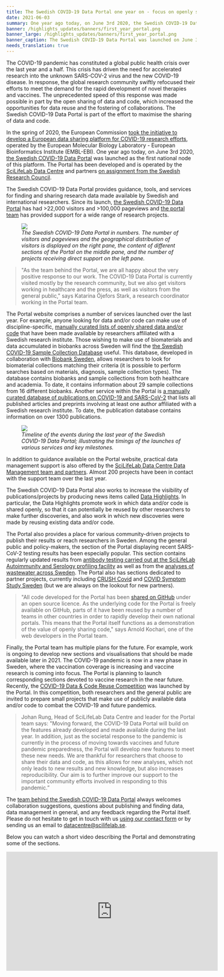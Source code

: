 ```yaml
---
title: The Swedish COVID-19 Data Portal one year on - focus on openly sharing data and code # short
date: 2021-06-03
summary: One year ago today, on June 3rd 2020, the Swedish COVID-19 Data Portal was launched and became the first national node of the European data sharing platform for COVID-19 research efforts. Here, we look back at the highlights over the last year.
banner: /highlights_updates/banners/first_year_portal.png
banner_large: /highlights_updates/banners/first_year_portal.png
banner_caption: The Swedish COVID-19 Data Portal was launched on June 3rd 2020.
needs_translation: true
---
```


The COVID-19 pandemic has constituted a global public health crisis over the last year and a half. This crisis has driven the need for accelerated research into the unknown SARS-COV-2 virus and the new COVID-19 disease. In response, the global research community swiftly refocused their efforts to meet the demand for the rapid development of novel therapies and vaccines. The unprecedented speed of this response was made possible in part by the open sharing of data and code, which increased the opportunities for data reuse and the fostering of collaborations. The Swedish COVID-19 Data Portal is part of the effort to maximise the sharing of data and code.

In the spring of 2020, the European Commission [took the initiative to develop a European data sharing platform for COVID-19 research efforts](https://www.embl.org/news/science/embl-ebi-launches-covid-19-data-portal/), operated by the European Molecular Biology Laboratory - European Bioinformatics Institute (EMBL-EBI). One year ago today, on June 3rd 2020, [the Swedish COVID-19 Data Portal](https://covid19dataportal.se/sv/) was launched as the first national node of this platform. The Portal has been developed and is operated by the [SciLifeLab Data Centre](https://scilifelab.se/data) and partners [on assignment from the Swedish Research Council](https://www.vr.se/english/just-now/news/news-archive/2020-06-03-new-national-portal-makes-research-data-on-covid-19-accessible.html).

The Swedish COVID-19 Data Portal provides guidance, tools, and services for finding and sharing research data made available by Swedish and international researchers. Since its launch, [the Swedish COVID-19 Data Portal](https://covid19dataportal.se/sv/) has had >22,000 visitors and >100,000 pageviews and [the portal team](/sv/about) has provided support for a wide range of research projects.

<figure class="figure img-fluid mx-2">
  <img src="/highlights_updates/banners/first_year_portal_in_numbers.png" class="img-thumbnail">
  <figcaption class="figure-caption mt-1"><i>The Swedish COVID-19 Data Portal in numbers. The number of visitors and pageviews and the geographical distribution of visitors is displayed on the right pane, the content of different sections of the Portal on the middle pane, and the number of projects receiving direct support on the left pane.</i></figcaption>
</figure>

> "As the team behind the Portal, we are all happy about the very positive response to our work. The COVID-19 Data Portal is currently visited mostly by the research community, but we also get visitors working in healthcare and the press, as well as visitors from the general public," says Katarina Öjefors Stark, a research coordinator working in the Portal team.

The Portal website comprises a number of services launched over the last year. For example, anyone looking for data and/or code can make use of discipline-specific, [manually curated lists of openly shared data and/or code](/sv/data_types/all/data/) that have been made available by researchers affiliated with a Swedish research institute. Those wishing to make use of biomaterials and data accumulated in biobanks across Sweden will find the [the Swedish COVID-19 Sample Collection Database](/sv/biobanks/) useful. This database, developed in collaboration with [Biobank Sweden](https://biobanksverige.se), allows researchers to look for biomaterial collections matching their criteria (it is possible to perform searches based on materials, diagnosis, sample collection types). The database contains biobanks and sample collections from both healthcare and academia. To date, it contains information about 29 sample collections from 16 different biobanks. Another service within the Portal is [a manually curated database of publications on COVID-19 and SARS-CoV-2](/sv/publications/) that lists all published articles and preprints involving at least one author affiliated with a Swedish research institute. To date, the publication database contains information on over 1300 publications.

<figure class="figure mx-2 img-fluid">
  <img src="/highlights_updates/banners/first_year_portal_timeline.png" class="img-thumbnail">
  <figcaption class="figure-caption mt-1"><i>Timeline of the events during the last year of the Swedish COVID-19 Data Portal; illustrating the timings of the launches of various services and key milestones.</i></figcaption>
</figure>

In addition to guidance available on the Portal website, practical data management support is also offered by the [SciLifeLab Data Centre Data Management team and partners](/sv/about). Almost 200 projects have been in contact with the support team over the last year.

The Swedish COVID-19 Data Portal also works to increase the visibility of publications/projects by producing news items called [Data Highlights](/sv/news/). In particular, the Data Highlights promote work in which data and/or code is shared openly, so that it can potentially be reused by other researchers to make further discoveries, and also work in which new discoveries were made by reusing existing data and/or code.

The Portal also provides a place for various community-driven projects to publish their results or reach researchers in Sweden.  Among the general public and policy-makers, the section of the Portal displaying recent SARS-CoV-2 testing results has been especially popular. This section contains regularly updated results from [antibody testing carried out at the SciLifeLab Autoimmunity and Serology profiling facility](/sv/data_types/health_data/serology-statistics/) as well as from the [analyses of wastewater across Sweden](/sv/data_types/environment/wastewater/). The Portal also has sections dedicated to partner projects, currently including [CRUSH Covid](/sv/data_types/health_data/crush_covid/) and [COVID Symptom Study Sweden](/sv/data_types/health_data/symptom_study_sweden/) (but we are always on the lookout for new partners).

> "All code developed for the Portal has been [shared on GitHub](https://github.com/ScilifelabDataCentre/covid-portal/tree/master) under an open source licence. As the underlying code for the Portal is freely available on GitHub, parts of it have been reused by a number of teams in other countries in order to rapidly develop their own national portals. This means that the Portal itself functions as a demonstration of the value of openly sharing code," says Arnold Kochari, one of the web developers in the Portal team.

Finally, the Portal team has multiple plans for the future. For example, work is ongoing to develop new sections and visualisations that should be made available later in 2021. The COVID-19 pandemic is now in a new phase in Sweden, where the vaccination coverage is increasing and vaccine research is coming into focus. The Portal is planning to launch corresponding sections devoted to vaccine research in the near future. Recently, the [COVID-19 Data & Code Reuse Competition](/sv/data_code_reuse) was launched by the Portal. In this competition, both researchers and the general public are invited to prepare small projects that make use of publicly available data and/or code to combat the COVID-19 and future pandemics.

> Johan Rung, Head of SciLifeLab Data Centre and leader for the Portal team says: "Moving forward, the COVID-19 Data Portal will build on the features already developed and made available during the last year. In addition, just as the societal response to the pandemic is currently in the process of moving towards vaccines and future pandemic preparedness, the Portal will develop new features to meet these new needs. We are thankful for researchers that choose to share their data and code, as this allows for new analyses, which not only leads to new results and new knowledge, but also increases reproducibility. Our aim is to further improve our support to the important community efforts involved in responding to this pandemic.”

The [team behind the Swedish COVID-19 Data Portal](/sv/about) always welcomes collaboration suggestions, questions about publishing and finding data, data management in general, and any feedback regarding the Portal itself. Please do not hesitate to get in touch with us [using our contact form](/sv/contact) or by sending us an email to datacentre@scilifelab.se.

Below you can watch a short video describing the Portal and demonstrating some of the sections.

<iframe width="560" height="315" src="https://www.youtube.com/embed/UUsoY6Lfa1o" title="YouTube video player" frameborder="0" allow="accelerometer; autoplay; clipboard-write; encrypted-media; gyroscope; picture-in-picture" allowfullscreen></iframe>
